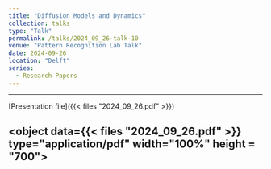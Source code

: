 ```yaml
---
title: "Diffusion Models and Dynamics"
collection: talks
type: "Talk"
permalink: /talks/2024_09_26-talk-10
venue: "Pattern Recognition Lab Talk"
date: 2024-09-26
location: "Delft"
series:
  - Research Papers
---
```


---
[Presentation file]({{< files "2024_09_26.pdf" >}}) <br />

<object data={{< files "2024_09_26.pdf" >}} type="application/pdf" width="100%" height = "700"> 
</object>
---